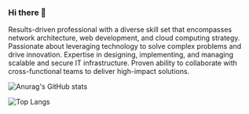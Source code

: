### Hi there 👋

Results-driven professional with a diverse skill set that encompasses network architecture, web development, and cloud computing strategy. Passionate about leveraging technology to solve complex problems and drive innovation. Expertise in designing, implementing, and managing scalable and secure IT infrastructure. Proven ability to collaborate with cross-functional teams to deliver high-impact solutions.

![Anurag's GitHub stats](https://github-readme-stats.vercel.app/api?username=anuraghazra&show_icons=true&theme=radical)


![Top Langs](https://github-readme-stats.vercel.app/api/top-langs/?username=1moses1a&size_weight=0.5&count_weight=0.5)
